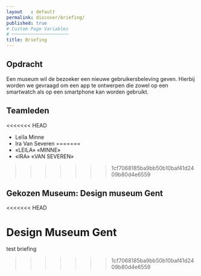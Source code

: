 ```yaml
---
layout   : default
permalink: discover/briefing/
published: true
# Custom Page Variables
# ─────────────────────
title: Briefing
---
```


Opdracht
--------

Een museum wil de bezoeker een nieuwe gebruikersbeleving geven. Hierbij worden we gevraagd om een app te ontwerpen die zowel op een smartwatch als op een smartphone kan worden gebruikt. 

Teamleden
---------

<<<<<<< HEAD
 - Leïla Minne
 - Ira Van Severen
=======
 - «LEILA» «MINNE»
 - «IRA» «VAN SEVEREN»
>>>>>>> 1cf7068185ba9bb50b10baf41d2409b80d4e6559

Gekozen Museum: Design museum Gent
--------------
<<<<<<< HEAD

Design Museum Gent
=======
test briefing
>>>>>>> 1cf7068185ba9bb50b10baf41d2409b80d4e6559
